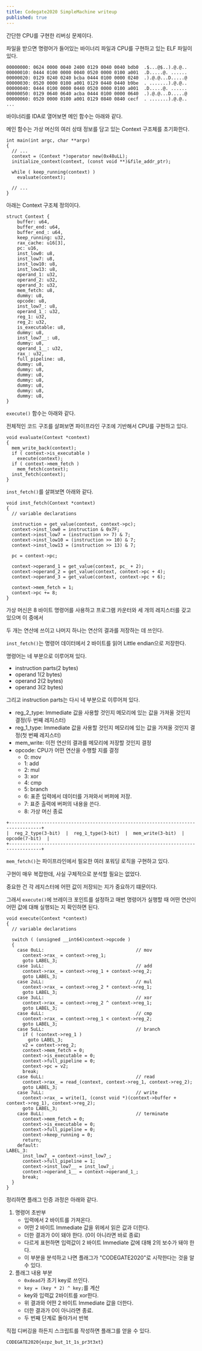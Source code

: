 ```yaml
---
title: Codegate2020 SimpleMachine writeup
published: true
---
```


간단한 CPU를 구현한 리버싱 문제이다.

파일을 받으면 명령어가 들어있는 바이너리 파일과 CPU를 구현하고 있는 ELF 파일이 있다.

```
00000000: 0624 0000 0040 2400 0129 0040 0040 bdb0  .$...@$..).@.@..
00000010: 0444 0100 0000 0040 0520 0000 0100 a001  .D.....@. ......
00000020: 0129 0240 0240 bcba 0444 0100 0000 0240  .).@.@...D.....@
00000030: 0520 0000 0100 a001 0129 0440 0440 b9be  . .......).@.@..
00000040: 0444 0100 0000 0440 0520 0000 0100 a001  .D.....@. ......
00000050: 0129 0640 0640 acba 0444 0100 0000 0640  .).@.@...D.....@
00000060: 0520 0000 0100 a001 0129 0840 0840 cecf  . .......).@.@..
...
```

바이너리를 IDA로 열어보면 메인 함수는 아래와 같다.

메인 함수는 가상 머신의 여러 상태 정보를 담고 있는 Context 구조체를 초기화한다.
```
int main(int argc, char **argv)
{
  // ...
  context = (Context *)operator new(0x48uLL);
  initialize_context(context, (const void **)&file_addr_ptr);

  while ( keep_running(context) )
    evaluate(context);

  // ...
}
```

아래는 Context 구조체 정의이다.
```
struct Context {
    buffer: u64,
    buffer_end: u64,
    buffer_end_: u64,
    keep_running: u32,
    rax_cache: u16[3],
    pc: u16,
    inst_low0: u8,
    inst_low7: u8,
    inst_low10: u8,
    inst_low13: u8,
    operand_1: u32,
    operand_2: u32,
    operand_3: u32,
    mem_fetch: u8,
    dummy: u8,
    opcode: u8,
    inst_low7_: u8,
    operand_1_: u32,
    reg_1: u32,
    reg_2: u32,
    is_executable: u8,
    dummy: u8,
    inst_low7__: u8,
    dummy: u8,
    operand_1__: u32,
    rax_: u32,
    full_pipeline: u8,
    dummy: u8,
    dummy: u8,
    dummy: u8,
    dummy: u8,
    dummy: u8,
    dummy: u8,
    dummy: u8,
}
```

`execute()` 함수는 아래와 같다.

전체적인 코드 구조를 살펴보면 파이프라인 구조에 기반해서 CPU를 구현하고 있다.

```
void evaluate(Context *context)
{
  mem_write_back(context);
  if ( context->is_executable )
    execute(context);
  if ( context->mem_fetch )
    mem_fetch(context);
  inst_fetch(context);
}
```

`inst_fetch()`를 살펴보면 아래와 같다.

```
void inst_fetch(Context *context)
{
  // variable declarations

  instruction = get_value(context, context->pc);
  context->inst_low0 = instruction & 0x7F;
  context->inst_low7 = (instruction >> 7) & 7;
  context->inst_low10 = (instruction >> 10) & 7;
  context->inst_low13 = (instruction >> 13) & 7;
  
  pc = context->pc;

  context->operand_1 = get_value(context, pc_ + 2);
  context->operand_2 = get_value(context, context->pc + 4);
  context->operand_3 = get_value(context, context->pc + 6);

  context->mem_fetch = 1;
  context->pc += 8;
}
```

가상 머신은 8 바이트 명령어를 사용하고 프로그램 카운터와 세 개의 레지스터를 갖고 있으며 이 중에서

두 개는 연산에 쓰이고 나머지 하나는 연산의 결과를 저장하는 데 쓰인다.


`inst_fetch()`는 명령어 데이터에서 2 바이트를 읽어 Little endian으로 저장한다.

명령어는 네 부분으로 이루어져 있다.
- instruction parts(2 bytes)
- operand 1(2 bytes)
- operand 2(2 bytes)
- operand 3(2 bytes)

그리고 instruction parts는 다시 네 부분으로 이루어져 있다.
- reg_2_type: Immediate 값을 사용할 것인지 메모리에 있는 값을 가져올 것인지 결정(두 번째 레지스터)
- reg_1_type: Immediate 값을 사용할 것인지 메모리에 있는 값을 가져올 것인지 결정(첫 번째 레지스터)
- mem_write: 이전 연산의 결과를 메모리에 저장할 것인지 결정
- opcode: CPU가 어떤 연산을 수행할 지를 결정
  - 0: mov
  - 1: add
  - 2: mul
  - 3: xor
  - 4: cmp
  - 5: branch
  - 6: 표준 입력에서 데이터를 가져와서 버퍼에 저장.
  - 7: 표준 출력에 버퍼의 내용을 쓴다.
  - 8: 가상 머신 종료
```
+----------------------------------------------------------------------------------+
|  reg_2_type(3-bit)  |  reg_1_type(3-bit)  |  mem_write(3-bit)  |  opcode(7-bit)  |
+----------------------------------------------------------------------------------+
```

`mem_fetch()`는 파이프라인에서 필요한 여러 포워딩 로직을 구현하고 있다.

구현이 매우 복잡한데, 사실 구체적으로 분석할 필요는 없었다.

중요한 건 각 레지스터에 어떤 값이 저장되는 지가 중요하기 떄문이다.

그래서 `execute()`에 브레이크 포인트를 설정하고 매번 명령어가 실행할 때 어떤 연산이 어떤 값에 대해 실행되는 지 확인하면 된다.

```
void execute(Context *context)
{
  // variable declarations

  switch ( (unsigned __int64)context->opcode )
  {
    case 0uLL:                                  // mov
      context->rax_ = context->reg_1;
      goto LABEL_3;
    case 1uLL:                                  // add
      context->rax_ = context->reg_1 + context->reg_2;
      goto LABEL_3;
    case 2uLL:                                  // mul
      context->rax_ = context->reg_2 * context->reg_1;
      goto LABEL_3;
    case 3uLL:                                  // xor
      context->rax_ = context->reg_2 ^ context->reg_1;
      goto LABEL_3;
    case 4uLL:                                  // cmp
      context->rax_ = context->reg_1 < context->reg_2;
      goto LABEL_3;
    case 5uLL:                                  // branch
      if ( !context->reg_1 )
        goto LABEL_3;
      v2 = context->reg_2;
      context->mem_fetch = 0;
      context->is_executable = 0;
      context->full_pipeline = 0;
      context->pc = v2;
      break;
    case 6uLL:                                  // read
      context->rax_ = read_(context, context->reg_1, context->reg_2);
      goto LABEL_3;
    case 7uLL:                                  // write
      context->rax_ = write(1, (const void *)(context->buffer + context->reg_1), context->reg_2);
      goto LABEL_3;
    case 8uLL:                                  // terminate
      context->mem_fetch = 0;
      context->is_executable = 0;
      context->full_pipeline = 0;
      context->keep_running = 0;
      return;
    default:
LABEL_3:
      inst_low7_ = context->inst_low7_;
      context->full_pipeline = 1;
      context->inst_low7__ = inst_low7_;
      context->operand_1__ = context->operand_1_;
      break;
  }
}
```

정리하면 플래그 인증 과정은 아래와 같다.
1. 명령어 초반부
   * 입력에서 2 바이트를 가져온다.
   * 어떤 2 바이트 Immediate 값을 위에서 읽은 값과 더한다.
   * 더한 결과가 0이 돼야 한다. (0이 아니라면 바로 종료)
   * 다르게 표현하면 입력값이 2 바이트 Immediate 값에 대해 2의 보수가 돼야 한다.
   * 이 부분을 분석하고 나면 플래그가 "CODEGATE2020"로 시작한다는 것을 알 수 있다.
2. 플래그 내용 부분
   * `0xdead`가 초기 key로 쓰인다.
   * `key = (key * 2) ^ key;`를 계산
   * key와 입력값 2바이트를 xor한다.
   * 위 결과와 어떤 2 바이트 Immediate 값을 더한다.
   * 더한 결과가 0이 아니라면 종료.
   * 두 번째 단계로 돌아가서 반복

직접 디버깅을 하든지 스크립트를 작성하면 플래그를 얻을 수 있다.
```
CODEGATE2020{ezpz_but_1t_1s_pr3t3xt}
```

